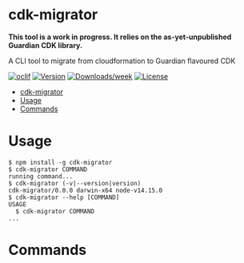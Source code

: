 # cdk-migrator

**This tool is a work in progress. It relies on the as-yet-unpublished Guardian CDK library.**

A CLI tool to migrate from cloudformation to Guardian flavoured CDK

[![oclif](https://img.shields.io/badge/cli-oclif-brightgreen.svg)](https://oclif.io)
[![Version](https://img.shields.io/npm/v/cdk-migrator.svg)](https://npmjs.org/package/cdk-migrator)
[![Downloads/week](https://img.shields.io/npm/dw/cdk-migrator.svg)](https://npmjs.org/package/cdk-migrator)
[![License](https://img.shields.io/npm/l/cdk-migrator.svg)](https://github.com/guardian/cdk-migrator/blob/master/package.json)

<!-- toc -->
* [cdk-migrator](#cdk-migrator)
* [Usage](#usage)
* [Commands](#commands)
<!-- tocstop -->

# Usage

<!-- usage -->
```sh-session
$ npm install -g cdk-migrator
$ cdk-migrator COMMAND
running command...
$ cdk-migrator (-v|--version|version)
cdk-migrator/0.0.0 darwin-x64 node-v14.15.0
$ cdk-migrator --help [COMMAND]
USAGE
  $ cdk-migrator COMMAND
...
```
<!-- usagestop -->

# Commands

<!-- commands -->

<!-- commandsstop -->
